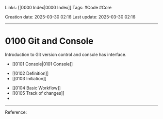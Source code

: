 Links: [[0000 Index|0000 Index]]
Tags: #Code #Core

Creation date: 2025-03-30 02:16
Last update: 2025-03-30 02:16

---
# 0100 Git and Console

Introduction to Git version control and console has interface.
- [[0101 Console|0101 Console]]
* [[0102 Definition]]
* [[0103 Initiation]]
- [[0104 Basic Workflow]]
- [[0105 Track of changes]]
- 
---
Reference: